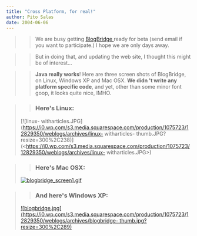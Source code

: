 ```yaml
---
title: "Cross Platform, for real!"
author: Pito Salas
date: 2004-06-06
---
```



>>

>> We are busy getting [BlogBridge ](<http://www.blogbridge.com>)ready for
beta (send email if you want to participate.) I hope we are only days away.

>>

>> But in doing that, and updating the web site, I thought this might be of
interest…

>>

>> **Java really works**! Here are three screen shots of BlogBridge, on Linux,
Windows XP and Mac OSX. **We didn 't write any platform specific code**, and
yet, other than some minor font goop, it looks quite nice, IMHO.

>>

>> ### Here's Linux:  
> [![linux-
> witharticles.JPG](https://i0.wp.com/s3.media.squarespace.com/production/1075723/12829350/weblogs/archives/linux-
> witharticles-
> thumb.JPG?resize=300%2C238)](<https://i0.wp.com/s3.media.squarespace.com/production/1075723/12829350/weblogs/archives/linux-
> witharticles.JPG>)
>>

>> ### Here's Mac OSX:  
>
> [![blogbridge_screen1.gif](https://i0.wp.com/s3.media.squarespace.com/production/1075723/12829350/weblogs/archives/blogbridge_screen1-thumb.gif?resize=300%2C238)](<https://i0.wp.com/s3.media.squarespace.com/production/1075723/12829350/weblogs/archives/blogbridge_screen1.gif>)
>>

>> ### And here's Windows XP:  
>
> [![blogbridge.jpg](https://i0.wp.com/s3.media.squarespace.com/production/1075723/12829350/weblogs/archives/blogbridge-
> thumb.jpg?resize=300%2C289)](<https://i0.wp.com/s3.media.squarespace.com/production/1075723/12829350/weblogs/archives/blogbridge.jpg>)


